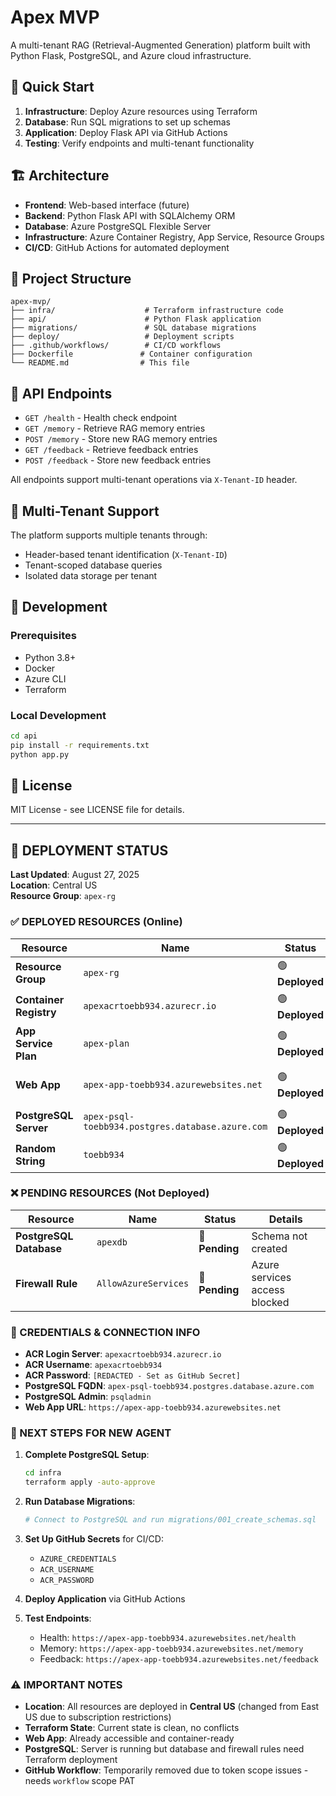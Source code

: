 # Apex MVP

A multi-tenant RAG (Retrieval-Augmented Generation) platform built with Python Flask, PostgreSQL, and Azure cloud infrastructure.

## 🚀 Quick Start

1. **Infrastructure**: Deploy Azure resources using Terraform
2. **Database**: Run SQL migrations to set up schemas
3. **Application**: Deploy Flask API via GitHub Actions
4. **Testing**: Verify endpoints and multi-tenant functionality

## 🏗️ Architecture

- **Frontend**: Web-based interface (future)
- **Backend**: Python Flask API with SQLAlchemy ORM
- **Database**: Azure PostgreSQL Flexible Server
- **Infrastructure**: Azure Container Registry, App Service, Resource Groups
- **CI/CD**: GitHub Actions for automated deployment

## 📁 Project Structure

```
apex-mvp/
├── infra/                    # Terraform infrastructure code
├── api/                      # Python Flask application
├── migrations/               # SQL database migrations
├── deploy/                   # Deployment scripts
├── .github/workflows/        # CI/CD workflows
├── Dockerfile               # Container configuration
└── README.md                # This file
```

## 🔧 API Endpoints

- `GET /health` - Health check endpoint
- `GET /memory` - Retrieve RAG memory entries
- `POST /memory` - Store new RAG memory entries
- `GET /feedback` - Retrieve feedback entries
- `POST /feedback` - Store new feedback entries

All endpoints support multi-tenant operations via `X-Tenant-ID` header.

## 🏢 Multi-Tenant Support

The platform supports multiple tenants through:
- Header-based tenant identification (`X-Tenant-ID`)
- Tenant-scoped database queries
- Isolated data storage per tenant

## 🚀 Development

### Prerequisites
- Python 3.8+
- Docker
- Azure CLI
- Terraform

### Local Development
```bash
cd api
pip install -r requirements.txt
python app.py
```

## 📄 License

MIT License - see LICENSE file for details.

---

## 🚀 DEPLOYMENT STATUS

**Last Updated**: August 27, 2025  
**Location**: Central US  
**Resource Group**: `apex-rg`

### ✅ DEPLOYED RESOURCES (Online)

| Resource | Name | Status | Details |
|----------|------|--------|---------|
| **Resource Group** | `apex-rg` | 🟢 **Deployed** | Central US location |
| **Container Registry** | `apexacrtoebb934.azurecr.io` | 🟢 **Deployed** | Ready for Docker images |
| **App Service Plan** | `apex-plan` | 🟢 **Deployed** | Linux, B1 tier |
| **Web App** | `apex-app-toebb934.azurewebsites.net` | 🟢 **Deployed** | Container-ready, accessible |
| **PostgreSQL Server** | `apex-psql-toebb934.postgres.database.azure.com` | 🟢 **Deployed** | Version 14, Standard_B1ms |
| **Random String** | `toebb934` | 🟢 **Deployed** | Unique identifier |

### ❌ PENDING RESOURCES (Not Deployed)

| Resource | Name | Status | Details |
|----------|------|--------|---------|
| **PostgreSQL Database** | `apexdb` | 🔴 **Pending** | Schema not created |
| **Firewall Rule** | `AllowAzureServices` | 🔴 **Pending** | Azure services access blocked |

### 🔑 CREDENTIALS & CONNECTION INFO

- **ACR Login Server**: `apexacrtoebb934.azurecr.io`
- **ACR Username**: `apexacrtoebb934`
- **ACR Password**: `[REDACTED - Set as GitHub Secret]`
- **PostgreSQL FQDN**: `apex-psql-toebb934.postgres.database.azure.com`
- **PostgreSQL Admin**: `psqladmin`
- **Web App URL**: `https://apex-app-toebb934.azurewebsites.net`

### 🎯 NEXT STEPS FOR NEW AGENT

1. **Complete PostgreSQL Setup**:
   ```bash
   cd infra
   terraform apply -auto-approve
   ```

2. **Run Database Migrations**:
   ```bash
   # Connect to PostgreSQL and run migrations/001_create_schemas.sql
   ```

3. **Set Up GitHub Secrets** for CI/CD:
   - `AZURE_CREDENTIALS`
   - `ACR_USERNAME`
   - `ACR_PASSWORD`

4. **Deploy Application** via GitHub Actions

5. **Test Endpoints**:
   - Health: `https://apex-app-toebb934.azurewebsites.net/health`
   - Memory: `https://apex-app-toebb934.azurewebsites.net/memory`
   - Feedback: `https://apex-app-toebb934.azurewebsites.net/feedback`

### ⚠️ IMPORTANT NOTES

- **Location**: All resources are deployed in **Central US** (changed from East US due to subscription restrictions)
- **Terraform State**: Current state is clean, no conflicts
- **Web App**: Already accessible and container-ready
- **PostgreSQL**: Server is running but database and firewall rules need Terraform deployment
- **GitHub Workflow**: Temporarily removed due to token scope issues - needs `workflow` scope PAT
